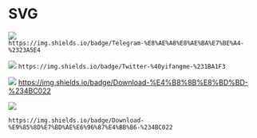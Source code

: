 # SVG 


![](https://img.shields.io/badge/Telegram-%E8%AE%A8%E8%AE%BA%E7%BE%A4-%2323A5E4)  
`https://img.shields.io/badge/Telegram-%E8%AE%A8%E8%AE%BA%E7%BE%A4-%2323A5E4`

![](https://img.shields.io/badge/Twitter-%40yifangme-%231BA1F3) 
`https://img.shields.io/badge/Twitter-%40yifangme-%231BA1F3`

![](https://img.shields.io/badge/Download-%E4%B8%8B%E8%BD%BD-%234BC022)   https://img.shields.io/badge/Download-%E4%B8%8B%E8%BD%BD-%234BC022 

![](https://img.shields.io/badge/Download-%E9%85%8D%E7%BD%AE%E6%96%87%E4%BB%B6-%234BC022)
```
https://img.shields.io/badge/Download-%E9%85%8D%E7%BD%AE%E6%96%87%E4%BB%B6-%234BC022
```

